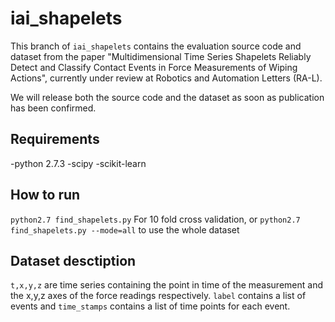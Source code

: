 # iai_shapelets
This branch of ```iai_shapelets``` contains the evaluation source code and dataset from the paper "Multidimensional Time Series Shapelets Reliably Detect and Classify Contact Events in Force Measurements of Wiping Actions", currently under review at Robotics and Automation Letters (RA-L). 

We will release both the source code and the dataset as soon as publication has been confirmed.

## Requirements
 -python 2.7.3
 -scipy
 -scikit-learn

## How to run
```python2.7 find_shapelets.py```
For 10 fold cross validation, or
```python2.7 find_shapelets.py --mode=all```
to use the whole dataset

## Dataset desctiption
```t,x,y,z``` are time series containing the point in time of the measurement and the x,y,z axes of the force readings respectively.
```label``` contains a list of events and ```time_stamps``` contains a list of time points for each event.